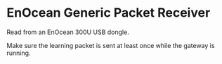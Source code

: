 EnOcean Generic Packet Receiver
=========================

Read from an EnOcean 300U USB dongle.

Make sure the learning packet is sent at least once while the gateway is
running.
